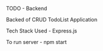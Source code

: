 TODO - Backend

Backed of CRUD TodoList Application 

Tech Stack Used - Express.js 

To run server - npm start 
